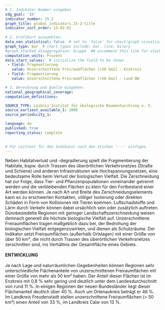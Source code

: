```yaml
---
# 1. Indikator-Nummer eingeben 
sdg_goal: '15'
indicator_number: 15.2
graph_title: global_indicators.15-2-title
indicator_sort_order: 15-02-01
 
# 2. Grafikart auswaehlen: 
data_non_statistical: false  # set to 'false' for chart/graph visualization 
graph_type: bar  # chart types include: bar, line, binary 
#graph_stacked_disaggregation: Gruppe  ## uncomment this line for stacked bars. eplace 'Geschlecht' with the field of aggregation. 
computation_units: Prozent 
data_start_values:  # initialize the field to be shown  
 - field: Fragmentierung 
   value: Unzerschnittene Freiraumflächen [>50 km2] - Enzkreis
 - field: Fragmentierung 
   value: Unzerschnittene Freiraumflächen [>50 km2] - Land BW

# 3. Berechnung und Quelle eingeben: 
national_geographical_coverage:
computation_definitions: 

SOURCE_TYPE: Leibniz-Institut für ökologische Raumentwicklung e. V.
source_earliest_available_1: 2008
source_periodicity_1: 

language: de   
published: true 
reporting_status: complete
 
 
# Für Leittext für den Indikator nach den Stichen '---' einfügen. 
---
```

Neben Habitatverlust und -degradierung spielt die Fragmentierung der Habitate, bspw. durch Trassen des überörtlichen Verkehrsnetzes (Straße und Schiene) und anderen Infrastrukturen wie Hochspannungsnetzen, eine bedeutsame Rolle beim Verlust der biologischen Vielfalt. Die Zerschneidung hat zur Folge, dass Tier- und Pflanzenpopulationen voneinander getrennt werden und die verbleibenden Flächen zu klein für den Fortbestand einer Art werden können. Je nach Art und Breite des Zerschneidungselements kann es zu erschwerten Kontakten, völliger Isolierung oder direkten Schäden in Form von Kollisionen mit Tieren kommen. Luftschadstoffe und Lärm durch Verkehr können dabei ursächlich sein oder zusätzlich auftreten. Dünnbesiedelte Regionen mit geringer Landschaftszerschneidung weisen demnach generell die höchste biologische Vielfalt auf. Unzerschnittene Freiraumflächen tragen maßgeblich dazu bei, der Bedrohung der biologischen Vielfalt entgegenzuwirken, und dienen als Schutzräume. Der Indikator setzt Freiraumflächen (außerhalb Ortslagen) mit einer Größe von über 50 km², die nicht durch Trassen des überörtlichen Verkehrsnetzes zerschnitten sind, ins Verhältnis der Gesamtfläche eines Gebiets. <br>
<br>
**ENTWICKLUNG** <br>
<br>
Je nach Lage und naturräumlichen Gegebenheiten können Regionen sehr unterschiedliche Flächenanteile von unzerschnittenen Freiraumflächen mit einer Größe von mehr als 50 km² haben. Der Anteil dieser Flächen ist im Enzkreis mit 0,8 % sehr gering und deutlich unter dem Landesdurchschnitt von rund 11 %. In einigen Regionen der neuen Bundesländer liegt dieser Flächenanteil deutlich über 40 %. Auch um Ortenaukreis beträgt er 46 %. Im Landkreis Freudenstadt stellen unzerschnittene Freiraumflächen (> 50 km²) einen Anteil von 33 %, im Landkreis Calw von 13 %.
